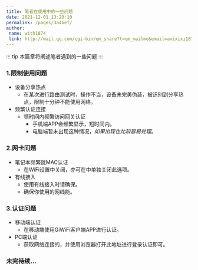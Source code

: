```yaml
---
title: 笔者在使用中的一些问题
date: 2021-12-01 13:20:10
permalink: /pages/3a4bef/
author:
 name: with1874
 link: http://mail.qq.com/cgi-bin/qm_share?t=qm_mailme&email=axixixi1874@gmail.com
---
```


::: tip
本篇章将阐述笔者遇到的一些问题
:::

### 1.限制使用问题
- 设备分享热点
  - 在某次进行路由测试时，操作不当，设备未完美伪装，被识别到分享热点，限制十分钟不能使用网络。
- 频繁认证连接
  - 顿时间内频繁访问网关认证
    - 手机端APP会频繁显示<Badge text="密码错误" type="error"/>，短时间内<Badge text="无法登录" type="error"/>。
    - 电脑端暂未出现这种情况，*如果出现也比较容易处理*。

### 2.网卡问题
- 笔记本频繁跳MAC认证
  - 在WiFi设置中关闭<Badge text="使用随机硬件地址" />，亦可在<Badge text="某个WiFi" />中单独关闭此选项。
- 有线接入
  - 使用有线接入时请确保<Badge text="WiFi关闭" />。
  - 确保你使用的网线能<Badge text="正常传输数据" />。

### 3.认证问题
- 移动端认证
  - 在移动端使用GiWiFi客户端APP进行认证。
- PC端认证
  - 获取网络连接的<Badge text="IPv4默认网关" />，并使用浏览器打开此地址进行登录认证即可。

### 未完待续...